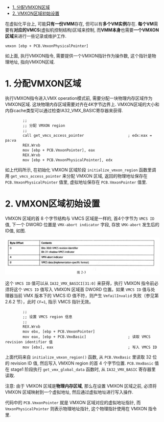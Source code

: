 
<!-- @import "[TOC]" {cmd="toc" depthFrom=1 depthTo=6 orderedList=false} -->

<!-- code_chunk_output -->

- [1. 分配VMXON区域](#1-分配vmxon区域)
- [2. VMXON区域初始设置](#2-vmxon区域初始设置)

<!-- /code_chunk_output -->

在虚拟化平台上, 可能**只有一份VMM**存在, 但可以有**多个VM实例**存在. **每个VM**需要有**对应的VMCS**(虚拟机控制结构)区域来控制, 而**VMM本身**也需要**一个VMXON区域**来进行一些记录或维护工作.

```x86asm
vmxon [ebp + PCB.VmxonPhysicalPointer]
```

如上面, 执行VMXON指令, 需要提供一个VMXON指针作为操作数, 这个指针是物理地址, 指向VMXON区域.

# 1. 分配VMXON区域

执行VMXON指令进入VMX operation模式前, 需要分配一块物理内存区域作为VMXON区域. 这块物理内存区域需要对齐在4K字节边界上. VMXON区域的大小和内存cache类型可以通过检查IA32\_VMX\_BASIC寄存器来获得.

```x86asm
        ;;
        ;; 分配 VMXON region
        ;;
        call get_vmcs_access_pointer                    ; edx:eax = pa:va
        REX.Wrxb
        mov [ebp + PCB.VmxonPointer], eax
        REX.Wrxb
        mov [ebp + PCB.VmxonPhysicalPointer], edx
```

如上代码所示, 在初始化 VMXON 区域阶段 `initialize_vmxon_region` 函数里调用 `get_vmcs_access_pointer` 来分配 VMXON 区域, 返回的物理地址保存在 `PCB.VmxonPhysicalPointer` 值里, 虚拟地址保存在 `PCB.VmxonPointer` 值里.

# 2. VMXON区域初始设置

VMXON 区域的首 8 个字节结构与 VMCS 区域是一样的, 首4个字节为 `VMCS ID` 值, 下一个 DWORD 位置是 `VMX-abort indicator` 字段, 存放 `VMX-abort` 发生后的ID值, 如图.

![config](./images/3.png)

这个 `VMCS ID` 值可以从 `IA32_VMX_BASICI[31:0]` 来获得，执行 VMXON 指令前必须将这个 `VMCS ID` 值写入 VMXON 区域首 DWORD 位置。如果 `VMCS ID` 值与处理器当前 VMX 版本下的 VMCS ID 值不符，则产生 `VmfailInvalid` 失败（参见第 2.6.2 节），此时 `CF=1`, 指示 VMCS 指针无效。

```x86asm
        ;;
        ;; 设置 VMCS region 信息
        ;;
        REX.Wrxb      
        mov ebx, [ebp + PCB.VmxonPointer]
        mov eax, [ebp + PCB.VmxBasic]                   ; 读取 VMCS revision identifier 值 
        mov [ebx], eax                                  ; 写入 VMCS ID
```

上面代码来自 `initialize_vmxon_region()` 函数, 从 `PCB.VmxBasic` 里读取 32 位的 revision ID 值, 然后写入 VMXON region 的首 4 个字节位置. `PCB.VmxBasic` 值在 stage1 阶段执行 `get_vmx_global_data` 函数时, 从 `IA32_VMX_BASIC` 寄存器里读取.

注意: 由于 VMXON 区域是**物理内存区域**, 那么在设置 VMXON 区域之前, 必须将 VMXON 区域映射到一个虚拟地址, 然后通过虚拟地址进行写入操作.

代码中的 `PCB.VmxonPointer` 就是 VMXON 区域对应的虚拟地址指针, 而 `VmxonPhysicalPointer` 则表示物理地址指针, 这个物理指针使用在 VMXON 指令里.

